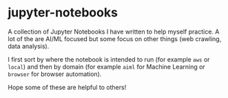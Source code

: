 # jupyter-notebooks

A collection of Jupyter Notebooks I have written to help myself practice. A lot of the are AI/ML focused but some focus on other things (web crawling, data analysis).

I first sort by where the notebook is intended to run (for example `aws` or `local`) and then by domain (for example `aiml` for Machine Learning or `browser` for browser automation).

Hope some of these are helpful to others! 